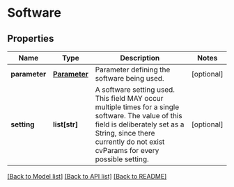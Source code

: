 # Software

## Properties
Name | Type | Description | Notes
------------ | ------------- | ------------- | -------------
**parameter** | [**Parameter**](Parameter.md) | Parameter defining the software being used. | [optional] 
**setting** | **list[str]** | A software setting used. This field MAY occur multiple times for a single software. The value of this field is deliberately set as a String, since there currently do not exist cvParams for every possible setting.  | [optional] 

[[Back to Model list]](../README.md#documentation-for-models) [[Back to API list]](../README.md#documentation-for-api-endpoints) [[Back to README]](../README.md)


